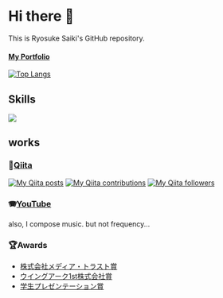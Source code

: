 # Hi there 👋
This is Ryosuke Saiki's GitHub repository.
#### [My Portfolio](https://ryosuke-saiki-portfolio.vercel.app/)

[![Top Langs](https://github-readme-stats.vercel.app/api/top-langs/?username=pdmuds4&layout=compact&theme=vue-dark)](https://github.com/anuraghazra/github-readme-stats)


## Skills
<img src="https://skillicons.dev/icons?i=python,html,css,js,typescript,react,next,postgresql,github,vscode,docker,supabase" />

## works
### 📝[Qiita](https://qiita.com/pam5596)
[![My Qiita posts](https://qiita-badge.apiapi.app/s/pam5596/posts.svg)](http://qiita.com/pam5596)
[![My Qiita contributions](https://qiita-badge.apiapi.app/s/pam5596/contributions.svg)](http://qiita.com/pam5596)
[![My Qiita followers](https://qiita-badge.apiapi.app/s/pam5596/followers.svg)](http://qiita.com/pam5596)

### 🪗[YouTube](https://www.youtube.com/channel/UC6pZ4QAQqHrRMd3hr7kH3sg)
also, I compose music. but not frequency...

### 🏆Awards
* [株式会社メディア・トラスト賞](https://sites.google.com/ds.musashino-u.ac.jp/transmedia-techlab-2022-fcpj/#h.7aqa60o158up)
* [ウイングアーク1st株式会社賞](https://x.com/geek_pjt/status/1685231448943734785?s=20)
* [学生プレゼンテーション賞](https://www.musashino-u.ac.jp/news/20240409-01.html)



